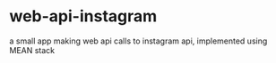 # web-api-instagram
a small app making web api calls to instagram api, implemented using MEAN stack
